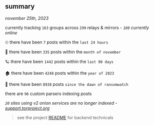
## summary
_november 25th, 2023_

currently tracking `163` groups across `299` relays & mirrors - _`108` currently online_

⏲ there have been `7` posts within the `last 24 hours`

🦈 there have been `335` posts within the `month of november`

🪐 there have been `1442` posts within the `last 90 days`

🏚 there have been `4248` posts within the `year of 2023`

🦕 there have been `8938` posts `since the dawn of ransomwatch`

there are `96` custom parsers indexing posts

_`20` sites using v2 onion services are no longer indexed - [support.torproject.org](https://support.torproject.org/onionservices/v2-deprecation/)_

> see the project [README](https://github.com/joshhighet/ransomwatch#ransomwatch--) for backend technicals
